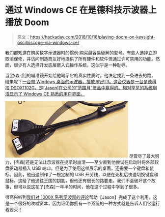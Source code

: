 # 通过 Windows CE 在是德科技示波器上播放 Doom

> 原文：<https://hackaday.com/2018/10/18/playing-doom-on-keysight-oscilloscope-via-windows-ce/>

我们都知道在购买数字示波器时的惯例:购买最容易破解的型号。有些人选择立即取消保修，并访问制造商友好地提供了所有硬件和软件但通过许可禁用的功能。然而，很少有人选择开发底层嵌入式操作系统，这似乎是一种耻辱。

当[杰森·金]的瞄准镜开始给他暗示它的真实性质时，他决定找到一条进去的路。结果呢？[一台带 Windows 桌面的示波器，播放*末日*T3。这台仪器是一台是德科技 DSOX1102G，是[Jason]在公司的“范围月”赠品中赢得的。相对罕见的系统崩溃显示了 Windows CE 熟悉的用户界面。](https://ripitapart.com/2018/10/15/gaining-access-to-the-windows-ce-desktop-and-doom-on-the-keysight-dsox1102g-oscilloscope/)

[![](img/453f6e4feeae444c38b41b0ede93538d.png)](https://hackaday.com/wp-content/uploads/2018/10/custom-usb-switcher-for-keysight-scope-hack.jpg) 尽管尽了最大努力，[杰森]还是无法让示波器在提示时崩溃——至少直到他尝试在启动时将外部软盘驱动器插入 USB 端口。但是为了使用这样展示的桌面，还需要一个键盘和鼠标。因此，他迅速制作了一根定制的 USB 开关线，以便在死机后快速切换键盘和鼠标。这给了他通往王国的钥匙，但他还有很长的路要走。我们不会破坏这个故事，但可以说这花了[杰森]一年半的时间，他在这个过程中学到了很多。

很高兴听到[我们对 1000X 系列示波器的评论](https://hackaday.com/2017/05/02/scope-review-keysight-1000-x-series/)帮助【Jason】完成了这个利用。这是一个很好的吹嘘资本，因为证明你拥有一个系统的一种方式就是告诉人们它运行着毁灭！